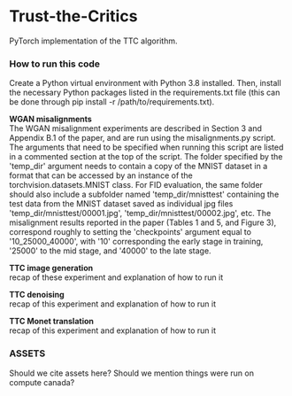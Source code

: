 # Trust-the-Critics
PyTorch implementation of the TTC algorithm.


### How to run this code
Create a Python virtual environment with Python 3.8 installed. Then, install the necessary Python packages listed in the requirements.txt file (this can be done through pip install -r /path/to/requirements.txt). 




**WGAN misalignments**  
The WGAN misalignment experiments are described in Section 3 and Appendix B.1 of the paper, and are run using the misalignments.py script. The arguments that need to be specified when running this script are listed in a commented section at the top of the script. The folder specified by the 'temp_dir' argument needs to contain a copy of the MNIST dataset in a format that can be accessed by an instance of the torchvision.datasets.MNIST class. For FID evaluation, the same folder should also include a subfolder named 'temp_dir/mnisttest' containing the test data from the MNIST dataset saved as individual jpg files 'temp_dir/mnisttest/00001.jpg', 'temp_dir/mnisttest/00002.jpg', etc.  The misalignment results reported in the paper (Tables 1 and 5, and Figure 3), correspond roughly to setting the 'checkpoints' argument equal to '10_25000_40000', with '10' corresponding the early stage in training, '25000' to the mid stage, and '40000' to the late stage. 




**TTC image generation**   
recap of these experiment and explanation of how to run it



**TTC denoising**  
recap of this experiment and explanation of how to run it



**TTC Monet translation**  
recap of this experiment and explanation of how to run it
  
  




### ASSETS  
Should we cite assets here?
Should we mention things were run on compute canada?




